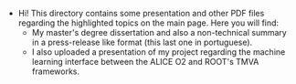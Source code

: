 - Hi! This directory contains some presentation and other PDF files regarding the highlighted topics on the main page. Here you will find:
  - My master's degree dissertation and also a non-technical summary in a press-release like format (this last one in portuguese).
  - I also uploaded a presentation of my project regarding the machine learning interface between the ALICE O2 and ROOT's TMVA frameworks.

<!---
Lucas-NL/Lucas-NL is a ✨ special ✨ repository because its `README.md` (this file) appears on your GitHub profile.
You can click the Preview link to take a look at your changes.
--->
